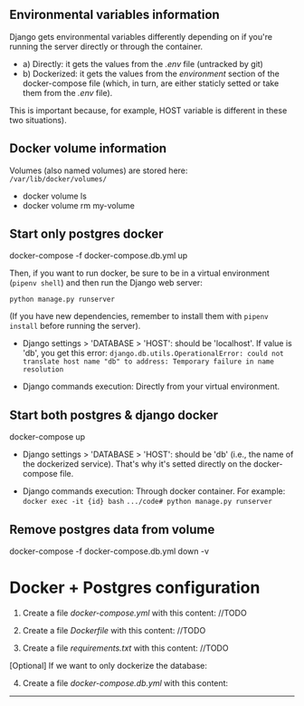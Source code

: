 ## Environmental variables information

Django gets environmental variables differently depending on if you're running the server directly or through the container.

- a) Directly: it gets the values from the _.env_ file (untracked by git)
- b) Dockerized: it gets the values from the _environment_ section of the docker-compose file (which, in turn, are either staticly setted or take them from the _.env_ file).

This is important because, for example, HOST variable is different in these two situations).

## Docker volume information

Volumes (also named volumes) are stored here:\
`/var/lib/docker/volumes/`

- docker volume ls
- docker volume rm my-volume

## Start only postgres docker

docker-compose -f docker-compose.db.yml up

Then, if you want to run docker, be sure to be in a virtual environment (`pipenv shell`) and then run the Django web server:

`python manage.py runserver`

(If you have new dependencies, remember to install them with `pipenv install` before running the server).

- Django settings > 'DATABASE > 'HOST': should be 'localhost'. If value is 'db', you get this error: `django.db.utils.OperationalError: could not translate host name "db" to address: Temporary failure in name resolution`

- Django commands execution: Directly from your virtual environment.

## Start both postgres & django docker

docker-compose up

- Django settings > 'DATABASE > 'HOST': should be 'db' (i.e., the name of the dockerized service). That's why it's setted directly on the docker-compose file.

- Django commands execution: Through docker container. For example:
  `docker exec -it {id} bash`
  `.../code# python manage.py runserver`

## Remove postgres data from volume

docker-compose -f docker-compose.db.yml down -v

# Docker + Postgres configuration

1. Create a file _docker-compose.yml_ with this content:
   //TODO

2. Create a file _Dockerfile_ with this content:
   //TODO

3. Create a file _requirements.txt_ with this content:
   //TODO

[Optional] If we want to only dockerize the database:

4. Create a file _docker-compose.db.yml_ with this content:

---
